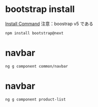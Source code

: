 # bootstrap install

[Install Command](https://getbootstrap.jp/docs/5.0/getting-started/download/#npm)
注意：boostrap v5 である

```shell
npm install bootstrap@next
```

# navbar

```shell
ng g component common/navbar
```

# navbar

```shell
ng g component product-list
```

```shell

```

```shell

```

```shell

```

```shell

```

```shell

```

```shell

```

```shell

```

```shell

```

```shell

```

```shell

```

```shell

```

```shell

```

```shell

```

```shell

```

```shell

```

```shell

```

```shell

```

```shell

```

```shell

```

```shell

```

```shell

```
